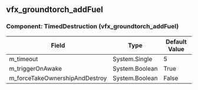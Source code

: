 ## vfx_groundtorch_addFuel

### Component: TimedDestruction (vfx_groundtorch_addFuel)

|Field|Type|Default Value|
|-----|----|-------------|
|m_timeout|System.Single|5|
|m_triggerOnAwake|System.Boolean|True|
|m_forceTakeOwnershipAndDestroy|System.Boolean|False|

